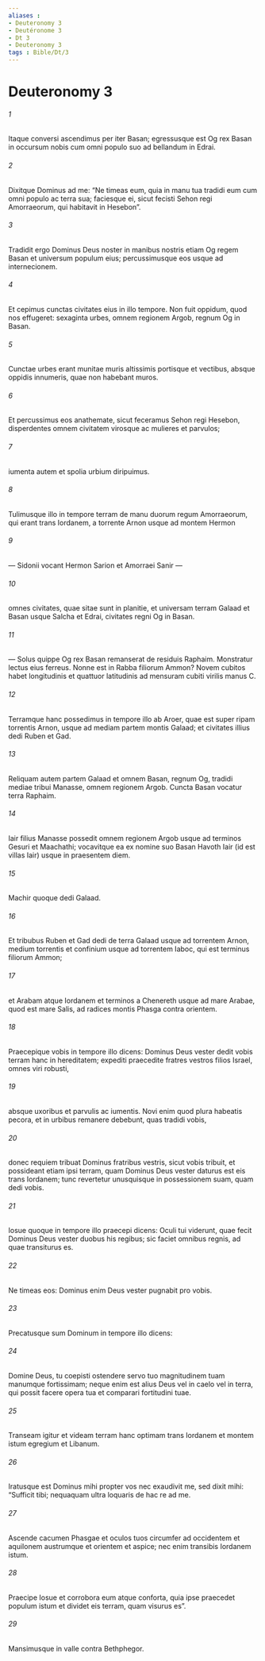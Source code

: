 ```yaml
---
aliases : 
- Deuteronomy 3
- Deutéronome 3
- Dt 3
- Deuteronomy 3
tags : Bible/Dt/3
---
```


# Deuteronomy 3

###### 1
Itaque conversi ascendimus per iter Basan; egressusque est Og rex Basan in occursum nobis cum omni populo suo ad bellandum in Edrai. 
###### 2
Dixitque Dominus ad me: “Ne timeas eum, quia in manu tua tradidi eum cum omni populo ac terra sua; faciesque ei, sicut fecisti Sehon regi Amorraeorum, qui habitavit in Hesebon”. 
###### 3
Tradidit ergo Dominus Deus noster in manibus nostris etiam Og regem Basan et universum populum eius; percussimusque eos usque ad internecionem. 
###### 4
Et cepimus cunctas civitates eius in illo tempore. Non fuit oppidum, quod nos effugeret: sexaginta urbes, omnem regionem Argob, regnum Og in Basan. 
###### 5
Cunctae urbes erant munitae muris altissimis portisque et vectibus, absque oppidis innumeris, quae non habebant muros. 
###### 6
Et percussimus eos anathemate, sicut feceramus Sehon regi Hesebon, disperdentes omnem civitatem virosque ac mulieres et parvulos; 
###### 7
iumenta autem et spolia urbium diripuimus.
###### 8
Tulimusque illo in tempore terram de manu duorum regum Amorraeorum, qui erant trans Iordanem, a torrente Arnon usque ad montem Hermon 
###### 9
— Sidonii vocant Hermon Sarion et Amorraei Sanir — 
###### 10
omnes civitates, quae sitae sunt in planitie, et universam terram Galaad et Basan usque Salcha et Edrai, civitates regni Og in Basan. 
###### 11
— Solus quippe Og rex Basan remanserat de residuis Raphaim. Monstratur lectus eius ferreus. Nonne est in Rabba filiorum Ammon? Novem cubitos habet longitudinis et quattuor latitudinis ad mensuram cubiti virilis manus C.
###### 12
Terramque hanc possedimus in tempore illo ab Aroer, quae est super ripam torrentis Arnon, usque ad mediam partem montis Galaad; et civitates illius dedi Ruben et Gad. 
###### 13
Reliquam autem partem Galaad et omnem Basan, regnum Og, tradidi mediae tribui Manasse, omnem regionem Argob. Cuncta Basan vocatur terra Raphaim. 
###### 14
Iair filius Manasse possedit omnem regionem Argob usque ad terminos Gesuri et Maachathi; vocavitque ea ex nomine suo Basan Havoth Iair (id est villas Iair) usque in praesentem diem. 
###### 15
Machir quoque dedi Galaad. 
###### 16
Et tribubus Ruben et Gad dedi de terra Galaad usque ad torrentem Arnon, medium torrentis et confinium usque ad torrentem Iaboc, qui est terminus filiorum Ammon; 
###### 17
et Arabam atque Iordanem et terminos a Chenereth usque ad mare Arabae, quod est mare Salis, ad radices montis Phasga contra orientem.
###### 18
Praecepique vobis in tempore illo dicens: Dominus Deus vester dedit vobis terram hanc in hereditatem; expediti praecedite fratres vestros filios Israel, omnes viri robusti, 
###### 19
absque uxoribus et parvulis ac iumentis. Novi enim quod plura habeatis pecora, et in urbibus remanere debebunt, quas tradidi vobis, 
###### 20
donec requiem tribuat Dominus fratribus vestris, sicut vobis tribuit, et possideant etiam ipsi terram, quam Dominus Deus vester daturus est eis trans Iordanem; tunc revertetur unusquisque in possessionem suam, quam dedi vobis.
###### 21
Iosue quoque in tempore illo praecepi dicens: Oculi tui viderunt, quae fecit Dominus Deus vester duobus his regibus; sic faciet omnibus regnis, ad quae transiturus es. 
###### 22
Ne timeas eos: Dominus enim Deus vester pugnabit pro vobis.
###### 23
Precatusque sum Dominum in tempore illo dicens: 
###### 24
Domine Deus, tu coepisti ostendere servo tuo magnitudinem tuam manumque fortissimam; neque enim est alius Deus vel in caelo vel in terra, qui possit facere opera tua et comparari fortitudini tuae. 
###### 25
Transeam igitur et videam terram hanc optimam trans Iordanem et montem istum egregium et Libanum. 
###### 26
Iratusque est Dominus mihi propter vos nec exaudivit me, sed dixit mihi: “Sufficit tibi; nequaquam ultra loquaris de hac re ad me. 
###### 27
Ascende cacumen Phasgae et oculos tuos circumfer ad occidentem et aquilonem austrumque et orientem et aspice; nec enim transibis Iordanem istum. 
###### 28
Praecipe Iosue et corrobora eum atque conforta, quia ipse praecedet populum istum et dividet eis terram, quam visurus es”.
###### 29
Mansimusque in valle contra Bethphegor.
